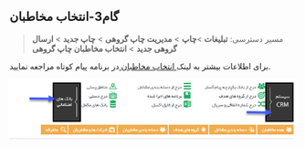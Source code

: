 ﻿## گام3-انتخاب مخاطبان

> مسیر دسترسی:  **تبلیغات** >**چاپ** > **مدیریت چاپ گروهی** > **چاپ جدید** > **ارسال گروهی جدید** > **انتخاب مخاطبان چاپ گروهی**

برای اطلاعات بیشتر به لینک[ انتخاب مخاطبان ](https://github.com/1stco/PayamGostarDocs/blob/master/help%202.5.4/Marketing/moshtarak-abzar/gam%20se/select-Audience.md)در برنامه پیام کوتاه مراجعه نمایید.


![](advertising-sendingprint-thirdstep.png)


